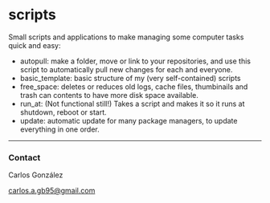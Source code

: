 # scripts

Small scripts and applications to make managing some computer tasks quick and easy:

- autopull: make a folder, move or link to your repositories, and use this script to automatically pull new changes for each and everyone.
- basic_template: basic structure of my (very self-contained) scripts
- free_space: deletes or reduces old logs, cache files, thumbinails and trash can contents to have more disk space available.
- run_at: (Not functional still!) Takes a script and makes it so it runs at shutdown, reboot or start.
- update: automatic update for many package managers, to update everything in one order.

---
### Contact

Carlos González

carlos.a.gb95@gmail.com
